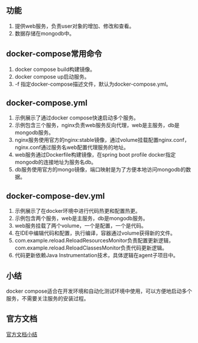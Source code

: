 ## 功能
1. 提供web服务，负责user对象的增加、修改和查看。
2. 数据存储在mongodb中。

## docker-compose常用命令
1. docker compose build构建镜像。
2. docker compose up启动服务。
3. -f 指定docker-compose描述文件，默认为docker-compose.yml。

## docker-compose.yml
1. 示例展示了通过docker compose快速启动多个服务。
2. 示例包含三个服务，nginx负责web服务反向代理，web是主服务，db是mongodb服务。
3. nginx服务使用官方的nginx:stable镜像，通过volume挂载配置nginx.conf，nginx.conf通过服务名web配置代理服务的地址。
4. web服务通过Dockerfile构建镜像，在spring boot profile docker指定mongodb的连接地址为服务名db。
5. db服务使用官方的mongo镜像，端口映射是为了方便本地访问mongodb的数据。

## docker-compose-dev.yml
1. 示例展示了在docker环境中进行代码热更和配置热更。
2. 示例包含两个服务，web是主服务，db是mongodb服务。
3. web服务挂载了两个volume，一个是配置，一个是代码。
4. 在IDE中编辑代码和配置，执行编译，容器通过volume获得新的文件。
5. com.example.reload.ReloadResourcesMonitor负责配置更新逻辑，com.example.reload.ReloadClassesMonitor负责代码更新逻辑。
6. 代码更新依赖Java Instrumentation技术，具体逻辑在agent子项目中。

## 小结
docker compose适合在开发环境和自动化测试环境中使用，可以方便地启动多个服务，不需要关注服务的安装过程。

## 官方文档
[官方文档小结](official-doc.md)